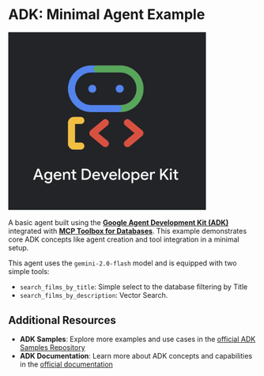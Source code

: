 # ADK: Minimal Agent Example

<img src="https://github.com/GoogleCloudPlatform/agent-starter-pack/blob/main/docs/images/adk_logo.png?raw=true" width="400">

A basic agent built using the **[Google Agent Development Kit (ADK)](https://google.github.io/adk-docs/)** integrated with **[MCP Toolbox for Databases](https://googleapis.github.io/genai-toolbox/getting-started/introduction/)**. This example demonstrates core ADK concepts like agent creation and tool integration in a minimal setup.

This agent uses the `gemini-2.0-flash` model and is equipped with two simple tools:
*   `search_films_by_title`: Simple select to the database filtering by Title
*   `search_films_by_description`: Vector Search.

## Additional Resources

- **ADK Samples**: Explore more examples and use cases in the [official ADK Samples Repository](https://github.com/google/adk-samples)
- **ADK Documentation**: Learn more about ADK concepts and capabilities in the [official documentation](https://google.github.io/adk-docs/)
